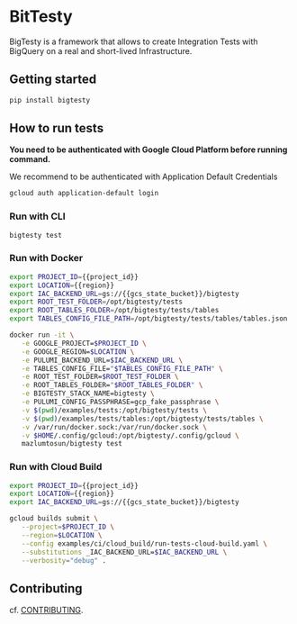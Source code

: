 # BitTesty

BigTesty is a framework that allows to create Integration Tests with BigQuery on a real and short-lived Infrastructure.

## Getting started

```bash
pip install bigtesty
```

## How to run tests

**You need to be authenticated with Google Cloud Platform before running command.**

We recommend to be authenticated with Application Default Credentials

```bash
gcloud auth application-default login
```

### Run with CLI

```bash
bigtesty test
```

### Run with Docker

```bash
export PROJECT_ID={{project_id}}
export LOCATION={{region}}
export IAC_BACKEND_URL=gs://{{gcs_state_bucket}}/bigtesty
export ROOT_TEST_FOLDER=/opt/bigtesty/tests
export ROOT_TABLES_FOLDER=/opt/bigtesty/tests/tables
export TABLES_CONFIG_FILE_PATH=/opt/bigtesty/tests/tables/tables.json

docker run -it \
   -e GOOGLE_PROJECT=$PROJECT_ID \
   -e GOOGLE_REGION=$LOCATION \
   -e PULUMI_BACKEND_URL=$IAC_BACKEND_URL \
   -e TABLES_CONFIG_FILE="$TABLES_CONFIG_FILE_PATH" \
   -e ROOT_TEST_FOLDER=$ROOT_TEST_FOLDER \
   -e ROOT_TABLES_FOLDER="$ROOT_TABLES_FOLDER" \
   -e BIGTESTY_STACK_NAME=bigtesty \
   -e PULUMI_CONFIG_PASSPHRASE=gcp_fake_passphrase \
   -v $(pwd)/examples/tests:/opt/bigtesty/tests \
   -v $(pwd)/examples/tests/tables:/opt/bigtesty/tests/tables \
   -v /var/run/docker.sock:/var/run/docker.sock \
   -v $HOME/.config/gcloud:/opt/bigtesty/.config/gcloud \
   mazlumtosun/bigtesty test
```

### Run with Cloud Build

```bash
export PROJECT_ID={{project_id}}
export LOCATION={{region}}
export IAC_BACKEND_URL=gs://{{gcs_state_bucket}}/bigtesty

gcloud builds submit \
   --project=$PROJECT_ID \
   --region=$LOCATION \
   --config examples/ci/cloud_build/run-tests-cloud-build.yaml \
   --substitutions _IAC_BACKEND_URL=$IAC_BACKEND_URL \
   --verbosity="debug" .
```

## Contributing

cf. [CONTRIBUTING](CONTRIBUTING.md).
